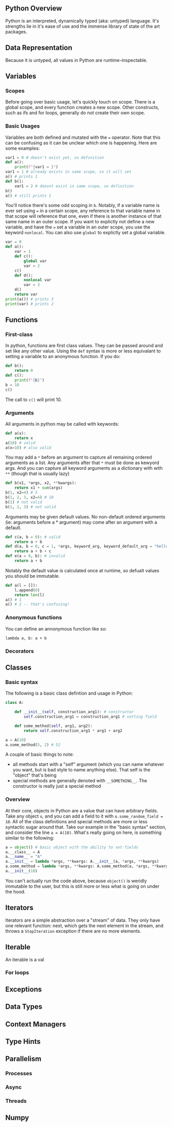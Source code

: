 ## Python Overview

Python is an interpreted, dynamically typed (aka: untyped) language. It's strengths lie in it's ease of use and the immense library of state of the art packages.

## Data Representation

Because it is untyped, all values in Python are runtime-inspectable.

## Variables

### Scopes

Before going over basic usage, let's quickly touch on scope. There is a global scope, and every function creates a new scope. Other constructs, such as ifs and for loops, generally do not create their own scope.

### Basic Usages

Variables are both defined and mutated with the `=` operator. Note that this can be confusing as it can be unclear which one is happening. Here are some examples:

```python
var1 = 0 # doesn't exist yet, so definition
def a():
    print(f"{var1 = }")
var1 = 1 # already exists in same scope, so it will set
a() # prints 1
def b():
    var1 = 2 # doesnt exist in same scope, so definition
b()
a() # still prints 1
```

You'll notice there's some odd scoping in `b`. Notably, if a variable name is ever set using `=` in a certain scope, any reference to that variable name in that scope will reference that one, even if there is another instance of that same name in an outer scope. If you want to explictly not define a new variable, and have the `=` set a variable in an outer scope, you use the keyword `nonlocal`. You can also use `global` to explictly set a global variable.

```python
var = 0
def a():
    var = 1
    def c():
        global var
        var = 2
    c()
    def d():
        nonlocal var
        var = 3
    d()
    return var
print(a()) # prints 3
print(var) # prints 2
```

## Functions

### First-class

In python, functions are first class values. They can be passed around and set like any other value. Using the `def` syntax is more or less equivalant to setting a variable to an anonymous function. If you do:

```python
def b():
    return 0
def c():
    print(f"{b}")
b = 10
c()
```

The call to `c()` will print 10.

### Arguments

All arguments in python may be called with keywords:

```python
def a(x):
    return x
a(10) # valid
a(x=10) # also valid
```

You may add a `*` before an argument to capture all remaining ordered arguments as a list. Any arguments after that `*` must be done as kewyord args. And you can capture all keyword arguments as a dictionary with with `**` (though that is usually lazy)

```python
def b(x1, *args, x2, **kwargs):
    return x1 + sum(args)
b(1, x2=4) # 5
b(1, 2, 3, x2=4) # 10
b(1) # not valid
b(1, 2, 3) # not valid
```

Arguments may be given default values. No non-default ordered arguments (ie: arguments before a \* argument) may come after an argument with a default.

```python
def c(a, b = 0): # valid
    return a + b
def d(a, b = 0, c = 1, *args, keyword_arg, keyword_default_arg = "hello", **kwargs): # valid
    return a + b + c
def e(a = 0, b): # invalid
    return a + b
```

Notably the default value is calculated once at runtime, so defualt values you should be immutable.

```python
def a(l = []):
    l.append(0)
    return len(l)
a() # 1
a() # 2 -- that's confusing!
```

### Anonymous functions

You can define an annonymous function like so:

```
lambda a, b: a + b
```

### Decorators

## Classes

### Basic syntax

The following is a basic class defintion and usage in Python:

```python
class A:

    def __init__(self, construction_arg1): # constructor
        self.construction_arg1 = construction_arg1 # setting field

    def some_method(self, arg1, arg2):
        return self.construction_arg1 * arg1 + arg2

a = A(10)
a.some_method(5, 2) # 52
```

A couple of basic things to note:

- all methods start with a "self" argument (which you can name whatever you want, but is bad style to name anything else). That self is the "object" that's being
- special methods are generally denoted with `__SOMETHING__`. The constructor is really just a special method

### Overview

At their core, objects in Python are a value that can have arbitrary fields. Take any object `o`, and you can add a field to it with `o.some_random_field = 10`. All of the class definitions and special methods are more or less syntactic sugar around that. Take our example in the "basic syntax" section, and consider the line `a = A(10)`. What's really going on here, is something similar to the following:

```python
a = object() # basic object with the ability to set fields
a.__class__ = A
a.__name__ = "A"
a.__init__ = lambda *args, **kwargs: A.__init__(a, *args, **kwargs)
a.some_method = lambda *args, **kwargs: A.some_method(a, *args, **kwargs)
a.__init__(10)
```

You can't actually run the code above, because `object()` is weridly immutable to the user, but this is still more or less what is going on under the hood.

## Iterators

Iterators are a simple abstraction over a "stream" of data. They only have one relevant function: next, which gets the next element in the stream, and throws a `StopIteration` exception if there are no more elements.

## Iterable

An iterable is a val

### For loops

## Exceptions

## Data Types

## Context Managers

## Type Hints

## Parallelism

### Processes

### Async

### Threads

## Numpy
